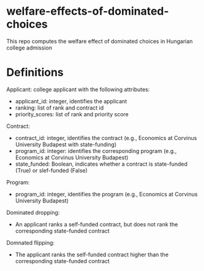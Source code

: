 # welfare-effects-of-dominated-choices
This repo computes the welfare effect of dominated choices in Hungarian college admission

# Definitions

Applicant: college applicant with the following attributes:
  - applicant_id: integer, identifies the applicant
  - ranking: list of rank and contract id
  - priority_scores: list of rank and priority score

Contract:
  - contract_id: integer, identifies the contract (e.g., Economics at Corvinus University Budapest with state-funding)
  - program_id: integer: identifies the corresponding program (e.g., Economics at Corvinus University Budapest)
  - state_funded: Boolean, indicates whether a contract is state-funded (True) or slef-funded (False)
  
Program:
  - program_id: integer, identifies the program (e.g., Economics at Corvinus University Budapest)
  
 Dominated dropping:
  - An applicant ranks a self-funded contract, but does not rank the corresponding state-funded contract
  
Domnated flipping:
  - The applicant ranks the self-funded contract higher than the corresponding state-funded contract
